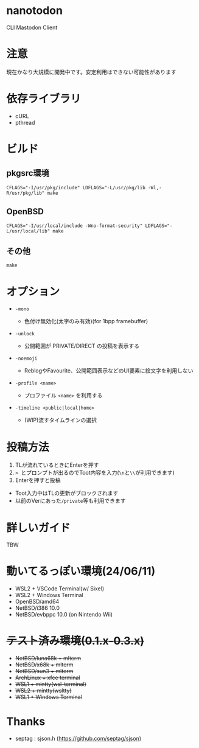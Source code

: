 # nanotodon
CLI Mastodon Client

# 注意
現在かなり大規模に開発中です。安定利用はできない可能性があります

# 依存ライブラリ
- cURL
- pthread

# ビルド
## pkgsrc環境
```CFLAGS="-I/usr/pkg/include" LDFLAGS="-L/usr/pkg/lib -Wl,-R/usr/pkg/lib" make```

## OpenBSD
```CFLAGS="-I/usr/local/include -Wno-format-security" LDFLAGS="-L/usr/local/lib" make```

## その他
```make```

# オプション
- ```-mono```  
  - 色付け無効化(太字のみ有効)(for 1bpp framebuffer)

- ```-unlock```  
  - 公開範囲が PRIVATE/DIRECT の投稿を表示する

- ```-noemoji```  
  - ReblogやFavourite、公開範囲表示などのUI要素に絵文字を利用しない

- ```-profile <name>```  
  - プロファイル ``<name>`` を利用する

- ```-timeline <public|local|home>```  
  - (WIP)流すタイムラインの選択

# 投稿方法
1. TLが流れているときにEnterを押す
2. ``> ``とプロンプトが出るのでToot内容を入力(``\n``と``\\``が利用できます)
3. Enterを押すと投稿
- Toot入力中はTLの更新がブロックされます
- 以前のVerにあった``/private``等も利用できます

# 詳しいガイド
TBW  

# 動いてるっぽい環境(24/06/11)
- WSL2 + VSCode Terminal(w/ Sixel)
- WSL2 + Windows Terminal
- OpenBSD/amd64
- NetBSD/i386 10.0
- NetBSD/evbppc 10.0 (on Nintendo Wii)

# ~~テスト済み環境(0.1.x-0.3.x)~~
- ~~NetBSD/luna68k + mlterm~~
- ~~NetBSD/x68k + mlterm~~
- ~~NetBSD/sun3 + mlterm~~
- ~~ArchLinux + xfce terminal~~
- ~~WSL1 + mintty(wsl-terminal)~~
- ~~WSL2 + mintty(wsltty)~~
- ~~WSL1 + Windows Terminal~~

# Thanks
- septag : sjson.h (https://github.com/septag/sjson)
